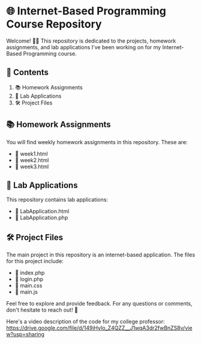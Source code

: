 # 🌐 Internet-Based Programming Course Repository

Welcome! 🙋‍♂️ This repository is dedicated to the projects, homework assignments, and lab applications I've been working on for my Internet-Based Programming course.

## 📂 Contents

1. 📚 Homework Assignments
2. 🧪 Lab Applications 
3. 🛠️ Project Files

## 📚 Homework Assignments

You will find weekly homework assignments in this repository. These are:

- 📄 week1.html
- 📄 week2.html
- 📄 week3.html

## 🧪 Lab Applications

This repository contains lab applications:

- 📄 LabApplication.html
- 📄 LabApplication.php

## 🛠️ Project Files

The main project in this repository is an internet-based application. The files for this project include:

- 📄 index.php
- 📄 login.php
- 📄 main.css
- 📄 main.js

Feel free to explore and provide feedback. For any questions or comments, don't hesitate to reach out! 👋

Here's a video description of the code for my college professor: https://drive.google.com/file/d/149iHyIo_Z4QZZ__J1wqA3dr2fwBnZS8v/view?usp=sharing
